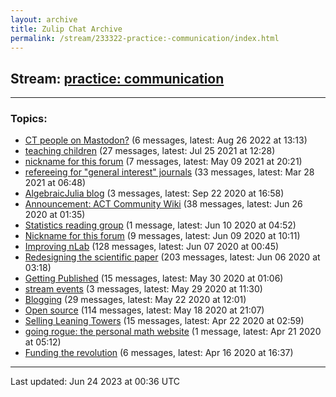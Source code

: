```yaml
---
layout: archive
title: Zulip Chat Archive
permalink: /stream/233322-practice:-communication/index.html
---
```


## Stream: [practice: communication](https://mattecapu.github.io/ct-zulip-archive/stream/233322-practice:-communication/index.html)
---

### Topics:

* [CT people on Mastodon?](topic/topic_CT.20people.20on.20Mastodon.3F.html) (6 messages, latest: Aug 26 2022 at 13:13)
* [teaching children](topic/topic_teaching.20children.html) (27 messages, latest: Jul 25 2021 at 12:28)
* [nickname for this forum](topic/topic_nickname.20for.20this.20forum.html) (7 messages, latest: May 09 2021 at 20:21)
* [refereeing for "general interest" journals](topic/topic_refereeing.20for.20.22general.20interest.22.20journals.html) (33 messages, latest: Mar 28 2021 at 06:48)
* [AlgebraicJulia blog](topic/topic_AlgebraicJulia.20blog.html) (3 messages, latest: Sep 22 2020 at 16:58)
* [Announcement:  ACT Community Wiki](topic/topic_Announcement.3A.20.20ACT.20Community.20Wiki.html) (38 messages, latest: Jun 26 2020 at 01:35)
* [Statistics reading group](topic/topic_Statistics.20reading.20group.html) (1 message, latest: Jun 10 2020 at 04:52)
* [Nickname for this forum](topic/topic_Nickname.20for.20this.20forum.html) (9 messages, latest: Jun 09 2020 at 10:11)
* [Improving nLab](topic/topic_Improving.20nLab.html) (128 messages, latest: Jun 07 2020 at 00:45)
* [Redesigning the scientific paper](topic/topic_Redesigning.20the.20scientific.20paper.html) (203 messages, latest: Jun 06 2020 at 03:18)
* [Getting Published](topic/topic_Getting.20Published.html) (15 messages, latest: May 30 2020 at 01:06)
* [stream events](topic/topic_stream.20events.html) (3 messages, latest: May 29 2020 at 11:30)
* [Blogging](topic/topic_Blogging.html) (29 messages, latest: May 22 2020 at 12:01)
* [Open source](topic/topic_Open.20source.html) (114 messages, latest: May 18 2020 at 21:07)
* [Selling Leaning Towers](topic/topic_Selling.20Leaning.20Towers.html) (15 messages, latest: Apr 22 2020 at 02:59)
* [going rogue: the personal math website](topic/topic_going.20rogue.3A.20the.20personal.20math.20website.html) (1 message, latest: Apr 21 2020 at 05:12)
* [Funding the revolution](topic/topic_Funding.20the.20revolution.html) (6 messages, latest: Apr 16 2020 at 16:37)

<hr><p>Last updated: Jun 24 2023 at 00:36 UTC</p>